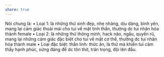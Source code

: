 ```yaml
---
share: true
---
```

Nói chung là:
• Loại 1: là những thứ xinh đẹp, nhẹ nhàng, dịu dàng, bình yên, mang lại cảm giác thoải mái cho tui về mặt tinh thần, thường dc tui nhân hóa thành female
• Loại 2: là những thứ thông minh, hack não, ngầu, quyến rũ, mang lại  những cảm giác đặc biệt cho tui về mặt cơ thể, thường dc tui nhân hóa thành male
• Loại đặc biệt: thần linh: thức ăn, là thứ mà khiến tui cảm thấy hạnh phúc, xứng đáng để dc tôn thờ, trân trọng, đội lên đầu.
